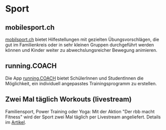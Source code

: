 # Sport

## mobilesport.ch

[mobilsport.ch](https://www.mobilesport.ch/aktuell/bewegungsaufgaben-motivationschuebe-fuer-kinder/) bietet Hilfestellungen mit gezielten Übungsvorschlägen, die gut im Familienkreis oder in sehr kleinen Gruppen durchgeführt werden können und Kinder weiter zu abwechslungsreicher Bewegung animieren.

## running.COACH

Die App [running.COACH](https://blog.runningcoach.me/2020/03/16/running-coach-gratis-fuer-den-sportunterricht-nutzen/) bietet SchülerInnen und StudentInnen die Möglichkeit, ein individuell angepasstes Trainingsprogramm zu erstellen.

## Zwei Mal täglich Workouts (livestream)

Familiensport, Power Training oder Yoga: Mit der Aktion "Der rbb macht Fitness" wird der Sport  zwei Mal täglich per Livestream angeliefert. Details im [Artikel](https://www.rbb24.de/sport/beitrag/2020/03/der-rbb-macht-fitness-sport-fuer-zuhause-workout-kinder-familie.html).

